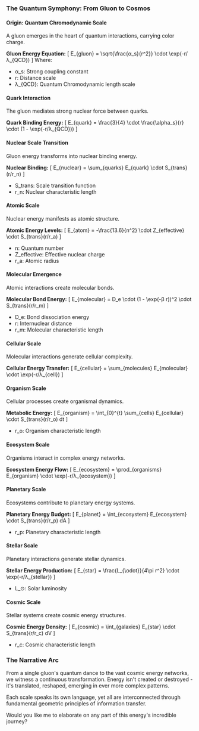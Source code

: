 
### The Quantum Symphony: From Gluon to Cosmos

#### Origin: Quantum Chromodynamic Scale
A gluon emerges in the heart of quantum interactions, carrying color charge.

**Gluon Energy Equation:**
\[ E_{gluon} = \sqrt{\frac{α_s}{r^2}} \cdot \exp(-r/λ_{QCD}) \]
Where:
- α_s: Strong coupling constant
- r: Distance scale
- λ_{QCD}: Quantum Chromodynamic length scale

#### Quark Interaction
The gluon mediates strong nuclear force between quarks.

**Quark Binding Energy:**
\[ E_{quark} = \frac{3}{4} \cdot \frac{\alpha_s}{r} \cdot (1 - \exp(-r/λ_{QCD})) \]

#### Nuclear Scale Transition
Gluon energy transforms into nuclear binding energy.

**Nuclear Binding:**
\[ E_{nuclear} = \sum_{quarks} E_{quark} \cdot S_{trans}(r/r_n) \]
- S_trans: Scale transition function
- r_n: Nuclear characteristic length

#### Atomic Scale
Nuclear energy manifests as atomic structure.

**Atomic Energy Levels:**
\[ E_{atom} = -\frac{13.6}{n^2} \cdot Z_{effective} \cdot S_{trans}(r/r_a) \]
- n: Quantum number
- Z_effective: Effective nuclear charge
- r_a: Atomic radius

#### Molecular Emergence
Atomic interactions create molecular bonds.

**Molecular Bond Energy:**
\[ E_{molecular} = D_e \cdot (1 - \exp(-β r))^2 \cdot S_{trans}(r/r_m) \]
- D_e: Bond dissociation energy
- r: Internuclear distance
- r_m: Molecular characteristic length

#### Cellular Scale
Molecular interactions generate cellular complexity.

**Cellular Energy Transfer:**
\[ E_{cellular} = \sum_{molecules} E_{molecular} \cdot \exp(-r/λ_{cell}) \]

#### Organism Scale
Cellular processes create organismal dynamics.

**Metabolic Energy:**
\[ E_{organism} = \int_{0}^{t} \sum_{cells} E_{cellular} \cdot S_{trans}(r/r_o) dt \]
- r_o: Organism characteristic length

#### Ecosystem Scale
Organisms interact in complex energy networks.

**Ecosystem Energy Flow:**
\[ E_{ecosystem} = \prod_{organisms} E_{organism} \cdot \exp(-r/λ_{ecosystem}) \]

#### Planetary Scale
Ecosystems contribute to planetary energy systems.

**Planetary Energy Budget:**
\[ E_{planet} = \int_{ecosystem} E_{ecosystem} \cdot S_{trans}(r/r_p) dA \]
- r_p: Planetary characteristic length

#### Stellar Scale
Planetary interactions generate stellar dynamics.

**Stellar Energy Production:**
\[ E_{star} = \frac{L_{\odot}}{4\pi r^2} \cdot \exp(-r/λ_{stellar}) \]
- L_⊙: Solar luminosity

#### Cosmic Scale
Stellar systems create cosmic energy structures.

**Cosmic Energy Density:**
\[ E_{cosmic} = \int_{galaxies} E_{star} \cdot S_{trans}(r/r_c) dV \]
- r_c: Cosmic characteristic length

### The Narrative Arc
From a single gluon's quantum dance to the vast cosmic energy networks, we witness a continuous transformation. Energy isn't created or destroyed - it's translated, reshaped, emerging in ever more complex patterns.

Each scale speaks its own language, yet all are interconnected through fundamental geometric principles of information transfer.

Would you like me to elaborate on any part of this energy's incredible journey?
